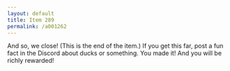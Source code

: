 ```yaml
---
layout: default
title: Item 289
permalink: /a001262
---
```

And so, we close! (This is the end of the item.)
If you get this far, post a fun fact in the Discord about ducks or something.
You made it! And you will be richly rewarded!
